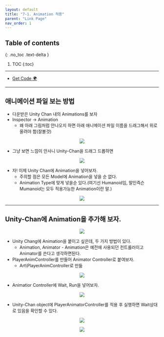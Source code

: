 ```yaml
---
layout: default
title: "7-1. Animation 적용"
parent: "Link Page"
nav_order: 1
---
```


## Table of contents
{: .no_toc .text-delta }

1. TOC
{:toc}

---

* [Get Code 🌍]()

---

## 애니메이션 파일 보는 방법

* 다운받은 Unity Chan 내의 Animations를 보자
* Inspector -> Animation
  * 왜 아래 그림처럼 안나오지 하면 아래 애니메이션 파일 이름을 드래그해서 위로 올려야 함(잘볼것)

<p align="center">
  <img src="https://taehyungs-programming-blog.github.io/blog/assets/images/csharp/unity/unity-7-1.png"/>
</p>

* 그냥 보면 느낌이 안사니 Unity-Chan을 드래그 드롭하면

<p align="center">
  <img src="https://taehyungs-programming-blog.github.io/blog/assets/images/csharp/unity/unity-7-2.png"/>
</p>

* 자! 이제 Unity Chan에 Animation을 넣어보자.
  * 주의할 점은 모든 Model에 Animation을 넣을 순 없다.
  * Animation Type에 맞게 넣을순 있다.(여기선 Humanoid임, 말인즉슨 Mumanoid는 모두 적용가능한 Animation이란 말.)

<p align="center">
  <img src="https://taehyungs-programming-blog.github.io/blog/assets/images/csharp/unity/unity-7-3.png"/>
</p>

---

## Unity-Chan에 Animation을 추가해 보자.

<p align="center">
  <img src="https://taehyungs-programming-blog.github.io/blog/assets/images/csharp/unity/unity-7-4.png"/>
</p>

* Unity Chang에 Animation을 붙이고 싶은데, 두 가지 방법이 있다.
  * Animation, Animator - Animation은 예전에 사용되던 컨트롤러이고 Animator를 쓴다고 생각하면된다.
* PlayerAnimController를 만들어 Animator Controller로 붙여보자.
  * Art\PlayerAnimController로 만듦

<p align="center">
  <img src="https://taehyungs-programming-blog.github.io/blog/assets/images/csharp/unity/unity-7-6.png"/>
</p>

* Animatior Controller에 Wait, Run을 넣어보자.

<p align="center">
  <img src="https://taehyungs-programming-blog.github.io/blog/assets/images/csharp/unity/unity-7-5.png"/>
</p>

* Unity-Chan object에 PlayerAnimatorController를 적용 후 실행하면 Wait상대로 있음을 확인할 수 있다.

<p align="center">
  <img src="https://taehyungs-programming-blog.github.io/blog/assets/images/csharp/unity/unity-7-7.png"/>
</p>

<p align="center">
  <img src="https://taehyungs-programming-blog.github.io/blog/assets/images/csharp/unity/unity-7-8.png"/>
</p>
